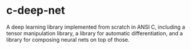 # c-deep-net
A deep learning library implemented from scratch in ANSI C, including a tensor manipulation library, a library for automatic differentiation, and a library for composing neural nets on top of those.
